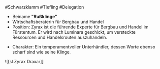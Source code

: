 #Schwarzklamm #Tiefling #Delegation 
- Beiname **"Rußklinge"**
- Wirtschaftsberaterin für Bergbau und Handel
- Position: Zyrax ist die führende Experte für Bergbau und Handel im Fürstentum. Er wird nach Luminara geschickt, um versteckte Ressourcen und Handelsrouten auszuhandeln.
* Charakter: Ein temperamentvoller Unterhändler, dessen Worte ebenso scharf sind wie seine Klinge.

![[sl Zyrax Draxar]]